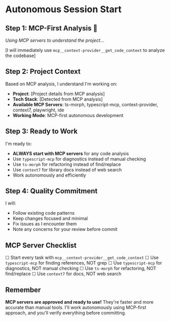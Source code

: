 # Autonomous Session Start

## Step 1: MCP-First Analysis 🚀
*Using MCP servers to understand the project...*

[I will immediately use `mcp__context-provider__get_code_context` to analyze the codebase]

## Step 2: Project Context
Based on MCP analysis, I understand I'm working on:
- **Project**: [Project details from MCP analysis]
- **Tech Stack**: [Detected from MCP analysis]
- **Available MCP Servers**: ts-morph, typescript-mcp, context-provider, context7, playwright, ide
- **Working Mode**: MCP-first autonomous development

## Step 3: Ready to Work
I'm ready to:
- **ALWAYS start with MCP servers** for any code analysis
- Use `typescript-mcp` for diagnostics instead of manual checking
- Use `ts-morph` for refactoring instead of find/replace
- Use `context7` for library docs instead of web search
- Work autonomously and efficiently

## Step 4: Quality Commitment
I will:
- Follow existing code patterns
- Keep changes focused and minimal
- Fix issues as I encounter them
- Note any concerns for your review before commit

## MCP Server Checklist
☐ Start every task with `mcp__context-provider__get_code_context`
☐ Use `typescript-mcp` for finding references, NOT grep
☐ Use `typescript-mcp` for diagnostics, NOT manual checking
☐ Use `ts-morph` for refactoring, NOT find/replace
☐ Use `context7` for docs, NOT web search

## Remember
**MCP servers are approved and ready to use!** They're faster and more accurate than manual tools. I'll work autonomously using MCP-first approach, and you'll verify everything before committing.